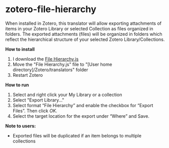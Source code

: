 
# zotero-file-hierarchy

When installed in Zotero, this translator will allow exporting attachments of items in your Zotero Library or selected Collection as files organized in folders. The exported attachments (files) will be organized in folders which reflect the hierarchical structure of your selected Zotero Library/Collections.

**How to install**
1.  I download the [File Hierarchy.js](https://raw.githubusercontent.com/retorquere/zotero-file-hierarchy/master/File%20Hierarchy.js "File Hierarchy.js") 
2. Move the "File Hierarchy.js" file to "[User home directory]/Zotero/translators" folder 
3. Restart Zotero 

**How to run**
1. Select and right click your My Library or a collection 
2. Select "Export Library…"
3. Select format “File Hierarchy” and enable the checkbox for “Export Files”. Then click *OK*.
4. Select the target location for the export under “Where” and Save.

**Note to users:** 
* Exported files will be duplicated if an item belongs to multiple collections
